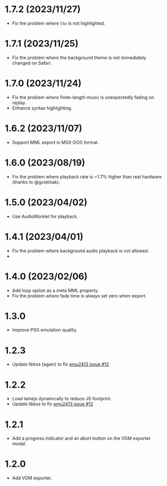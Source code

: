 # 1.7.2 (2023/11/27)
- Fix the problem where `l%n` is not highlighted.

# 1.7.1 (2023/11/25)
- Fix the problem where the background theme is not immediately changed on Safari.

# 1.7.0 (2023/11/24)
- Fix the problem where finite-length music is unexpectedly fading on replay.
- Enhance syntax highlighting.

# 1.6.2 (2023/11/07)
- Support MML export in MSX-DOS format.

# 1.6.0 (2023/08/19)
- Fix the problem where playback rate is ~1.7% higher than real hardware (thanks to @gcielniak).

# 1.5.0 (2023/04/02)
- Use AudioWorklet for playback.

# 1.4.1 (2023/04/01)
- Fix the problem where background audio playback is not allowed.
- 
# 1.4.0 (2023/02/06)
- Add loop option as a meta MML property.
- Fix the problem where fade time is always set zero when export.

# 1.3.0
- Improve PSG emulation quality.

# 1.2.3
- Update libkss (again) to fix [emu2413 issue #12](https://github.com/digital-sound-antiques/emu2413/issues/12)

# 1.2.2
- Load lamejs dynaimcally to reduce JS footprint.
- Update libkss to fix [emu2413 issue #12](https://github.com/digital-sound-antiques/emu2413/issues/12)

# 1.2.1
- Add a progress indicator and an abort button on the VGM exporter modal.

# 1.2.0
- Add VGM exporter.